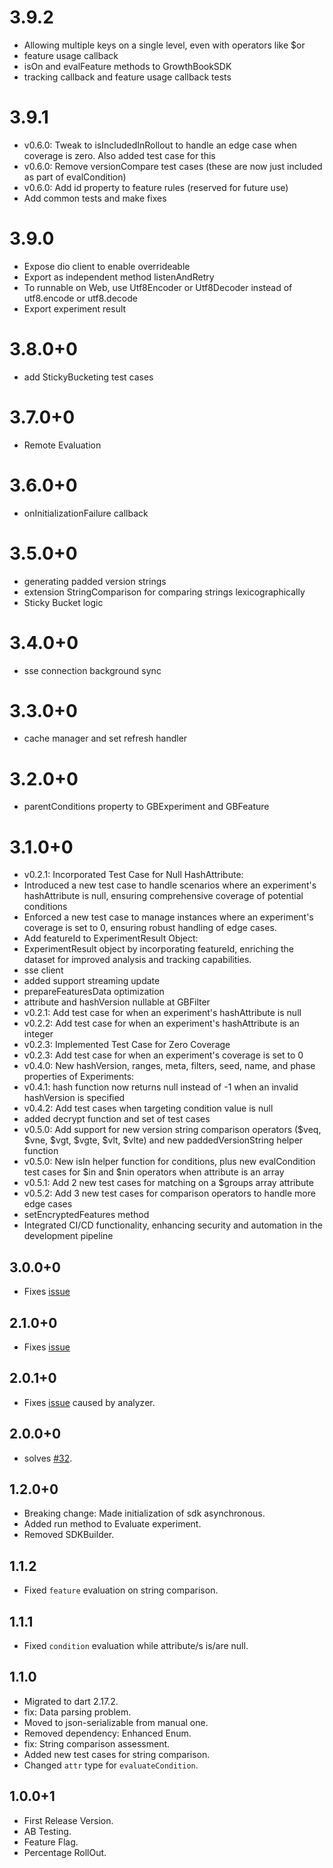 # 3.9.2
- Allowing multiple keys on a single level, even with operators like $or
- feature usage callback
- isOn and evalFeature methods to GrowthBookSDK
- tracking callback and feature usage callback tests
  
# 3.9.1
- v0.6.0: Tweak to isIncludedInRollout to handle an edge case when coverage is zero. Also added test case for this
- v0.6.0: Remove versionCompare test cases (these are now just included as part of evalCondition)
- v0.6.0: Add id property to feature rules (reserved for future use)
- Add common tests and make fixes

# 3.9.0
- Expose dio client to enable overrideable
- Export as independent method listenAndRetry
- To runnable on Web, use Utf8Encoder or Utf8Decoder instead of utf8.encode or utf8.decode
- Export experiment result

# 3.8.0+0
- add StickyBucketing test cases

# 3.7.0+0
- Remote Evaluation

# 3.6.0+0
- onInitializationFailure callback

# 3.5.0+0
- generating padded version strings
- extension StringComparison for comparing strings lexicographically
- Sticky Bucket logic

# 3.4.0+0
- sse connection background sync

# 3.3.0+0
- cache manager and set refresh handler

# 3.2.0+0
- parentConditions property to GBExperiment and GBFeature

# 3.1.0+0

- v0.2.1: Incorporated Test Case for Null HashAttribute:
- Introduced a new test case to handle scenarios where an experiment's hashAttribute is null, ensuring comprehensive coverage of potential conditions
- Enforced a new test case to manage instances where an experiment's coverage is set to 0, ensuring robust handling of edge cases.
- Add featureId to ExperimentResult Object:
- ExperimentResult object by incorporating featureId, enriching the dataset for improved analysis and tracking capabilities.
- sse client
- added support streaming update
- prepareFeaturesData optimization
- attribute and hashVersion nullable at GBFilter
- v0.2.1: Add test case for when an experiment's hashAttribute is null
- v0.2.2: Add test case for when an experiment's hashAttribute is an integer
- v0.2.3: Implemented Test Case for Zero Coverage
- v0.2.3: Add test case for when an experiment's coverage is set to 0
- v0.4.0: New hashVersion, ranges, meta, filters, seed, name, and phase properties of Experiments:
- v0.4.1: hash function now returns null instead of -1 when an invalid hashVersion is specified
- v0.4.2: Add test cases when targeting condition value is null
- added decrypt function and set of test cases
- v0.5.0: Add support for new version string comparison operators ($veq, $vne, $vgt, $vgte, $vlt, $vlte) and new paddedVersionString helper function
- v0.5.0: New isIn helper function for conditions, plus new evalCondition test cases for $in and $nin operators when attribute is an array
- v0.5.1: Add 2 new test cases for matching on a $groups array attribute
- v0.5.2: Add 3 new test cases for comparison operators to handle more edge cases
- setEncryptedFeatures method
- Integrated CI/CD functionality, enhancing security and automation in the development pipeline

## 3.0.0+0
- Fixes [issue](https://github.com/alippo-com/GrowthBook-SDK-Flutter/issues/47)

## 2.1.0+0
- Fixes [issue](https://github.com/alippo-com/GrowthBook-SDK-Flutter/issues)

## 2.0.1+0
- Fixes [issue](https://github.com/alippo-com/GrowthBook-SDK-Flutter/issues/36) caused by analyzer.

## 2.0.0+0
- solves [#32](https://github.com/alippo-com/GrowthBook-SDK-Flutter/issues/32).

## 1.2.0+0
 - Breaking change: Made initialization of sdk asynchronous.
 - Added run method to Evaluate experiment. 
 - Removed SDKBuilder. 

## 1.1.2
- Fixed `feature` evaluation on string comparison.

## 1.1.1
- Fixed `condition` evaluation while attribute/s is/are null. 

## 1.1.0
- Migrated to dart 2.17.2.
- fix: Data parsing problem.
- Moved to json-serializable from manual one.
- Removed dependency: Enhanced Enum.
- fix: String comparison assessment.
- Added new test cases for string comparison.
- Changed `attr` type for `evaluateCondition`.

## 1.0.0+1
- First Release Version.
- AB Testing.
- Feature Flag.
- Percentage RollOut.